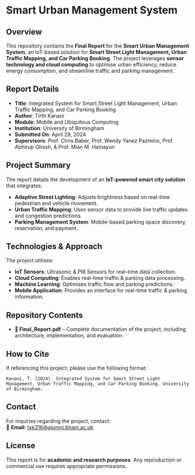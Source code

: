 
# Smart Urban Management System

## Overview
This repository contains the **Final Report** for the **Smart Urban Management System**, an IoT-based solution for **Smart Street Light Management, Urban Traffic Mapping, and Car Parking Booking**. The project leverages **sensor technology and cloud computing** to optimise urban efficiency, reduce energy consumption, and streamline traffic and parking management.

## Report Details
- **Title**: Integrated System for Smart Street Light Management, Urban Traffic Mapping, and Car Parking Booking
- **Author**: Tirth Kanani  
- **Module**: Mobile and Ubiquitous Computing  
- **Institution**: University of Birmingham  
- **Submitted On**: April 29, 2024  
- **Supervisors**: Prof. Chris Baber, Prof. Wendy Yanez Pazmino, Prof. Abhirup Ghosh, & Prof. Mian M. Hamayun  

## Project Summary
The report details the development of an **IoT-powered smart city solution** that integrates:
- **Adaptive Street Lighting**: Adjusts brightness based on real-time pedestrian and vehicle movement.
- **Urban Traffic Mapping**: Uses sensor data to provide live traffic updates and congestion predictions.
- **Parking Management System**: Mobile-based parking space discovery, reservation, and payment.

## Technologies & Approach
The project utilises:
- **IoT Sensors**: Ultrasonic & PIR Sensors for real-time data collection.
- **Cloud Computing**: Enables real-time traffic & parking data processing.
- **Machine Learning**: Optimises traffic flow and parking predictions.
- **Mobile Application**: Provides an interface for real-time traffic & parking information.

## Repository Contents
- **📄 Final_Report.pdf** – Complete documentation of the project, including architecture, implementation, and evaluation.

## How to Cite
If referencing this project, please use the following format:
```
Kanani, T. (2024). Integrated System for Smart Street Light Management, Urban Traffic Mapping, and Car Parking Booking. University of Birmingham.
```

## Contact
For inquiries regarding the project, contact:  
📧 **Email**: txk316@alumni.bham.ac.uk  

## License
This report is for **academic and research purposes**. Any reproduction or commercial use requires appropriate permissions.
